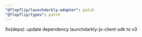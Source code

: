 ```yaml
---
"@flopflip/launchdarkly-adapter": patch
"@flopflip/types": patch
---
```


fix(deps): update dependency launchdarkly-js-client-sdk to v3
